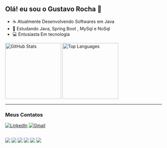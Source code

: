 ## Olá! eu sou o Gustavo Rocha 👋

  - ☕ Atualmente Desenvolvendo Softwares em Java
  - 🌱 Estudando Java, Spring Boot , MySql e NoSql
  - 💻 Entusiasta Em tecnologia


<div >
  <img height= "180em" src="https://github-readme-stats.vercel.app/api?username=gxtavorocha&show_icons=true&theme=dracula" alt="GitHub Stats">
  <img height= "180em" src="https://github-readme-stats.vercel.app/api/top-langs/?username=gxtavorocha&layout=compact&theme=dracula" alt="Top Languages">
</div>

---

### Meus Contatos

[![LinkedIn](https://img.shields.io/badge/LinkedIn-0077B5?style=for-the-badge&logo=linkedin&logoColor=white)](https://www.linkedin.com/in/gxtavorocha/)
[![Gmail](https://img.shields.io/badge/Gmail-D14836?style=for-the-badge&logo=gmail&logoColor=white)](mailto:rocha.gustavo.oliv@gmail.com)



<div style="display: inline_block"><br>

   <img src="https://cdn.jsdelivr.net/gh/devicons/devicon@latest/icons/java/java-original-wordmark.svg" />
     <img src="https://cdn.jsdelivr.net/gh/devicons/devicon@latest/icons/spring/spring-original-wordmark.svg" />
     <img src="https://cdn.jsdelivr.net/gh/devicons/devicon@latest/icons/mysql/mysql-plain-wordmark.svg" />
     <img src="https://cdn.jsdelivr.net/gh/devicons/devicon@latest/icons/postgresql/postgresql-original-wordmark.svg" />
    <img src="https://cdn.jsdelivr.net/gh/devicons/devicon@latest/icons/mongodb/mongodb-original-wordmark.svg" />
   <img src="https://cdn.jsdelivr.net/gh/devicons/devicon@latest/icons/python/python-original.svg" />
                                             
</div>
